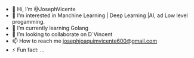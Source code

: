 - 👋 Hi, I’m @JosephVicente
- 👀 I’m interested in Manchine Learning | Deep Learning |AI, ad Low level progamming.
- 🌱 I’m currently learning Golang
- 💞️ I’m looking to collaborate on D`Vincent
- 📫 How to reach me josephjoaquimvicente600@gmail.com
- ⚡ Fun fact: ...

<!---
JosephVicente/JosephVicente is a ✨ special ✨ repository because its `README.md` (this file) appears on your GitHub profile.
You can click the Preview link to take a look at your changes.
--->

